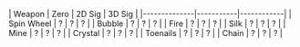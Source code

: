 | Weapon | Zero | 2D Sig | 3D Sig |
|--------------|-----------|------------|
| Spin Wheel | ? | ? | ? |
| Bubble     | ? | ? | ? |
| Fire       | ? | ? | ? |
| Silk       | ? | ? | ? |
| Mine       | ? | ? | ? |
| Crystal    | ? | ? | ? |
| Toenails   | ? | ? | ? |
| Chain      | ? | ? | ? |
